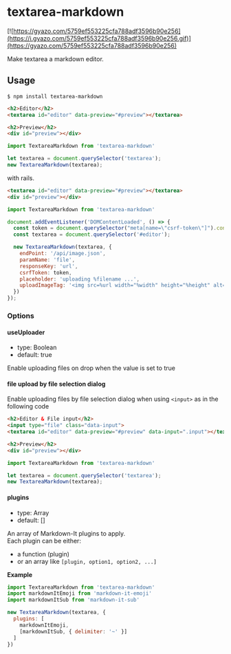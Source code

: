 # textarea-markdown

[![https://gyazo.com/5759ef553225cfa788adf3596b90e256](https://i.gyazo.com/5759ef553225cfa788adf3596b90e256.gif)](https://gyazo.com/5759ef553225cfa788adf3596b90e256)

Make textarea a markdown editor.

## Usage

```
$ npm install textarea-markdown
```

```html
<h2>Editor</h2>
<textarea id="editor" data-preview="#preview"></textarea>

<h2>Preview</h2>
<div id="preview"></div>
```

```javascript
import TextareaMarkdown from 'textarea-markdown'

let textarea = document.querySelector('textarea');
new TextareaMarkdown(textarea);
```

with rails.

```html
<textarea id="editor" data-preview="#preview"></textarea>
<div id="preview"></div>
```

```javascript
import TextareaMarkdown from 'textarea-markdown'

document.addEventListener('DOMContentLoaded', () => {
  const token = document.querySelector("meta[name=\"csrf-token\"]").content;
  const textarea = document.querySelector('#editor');

  new TextareaMarkdown(textarea, {
    endPoint: '/api/image.json',
    paramName: 'file',
    responseKey: 'url',
    csrfToken: token,
    placeholder: 'uploading %filename ...',
    uploadImageTag: '<img src=%url width="%width" height="%height" alt="%filename">\n',
  })
});
```

### Options

#### useUploader
- type: Boolean
- default: true

Enable uploading files on drop when the value is set to true

#### file upload by file selection dialog
Enable uploading files by file selection dialog when using `<input>` as in the following code

```html
<h2>Editor & File input</h2>
<input type="file" class="data-input">
<textarea id="editor" data-preview="#preview" data-input=".input"></textarea>

<h2>Preview</h2>
<div id="preview"></div>
```

```javascript
import TextareaMarkdown from 'textarea-markdown'

let textarea = document.querySelector('textarea');
new TextareaMarkdown(textarea);
```

#### plugins
- type: Array
- default: []

An array of Markdown-It plugins to apply.  
Each plugin can be either:
- a function (plugin)
- or an array like `[plugin, option1, option2, ...]`

**Example**

```javascript
import TextareaMarkdown from 'textarea-markdown'
import markdownItEmoji from 'markdown-it-emoji'
import markdownItSub from 'markdown-it-sub'

new TextareaMarkdown(textarea, {
  plugins: [
    markdownItEmoji,
    [markdownItSub, { delimiter: '~' }]
  ]
})
```
